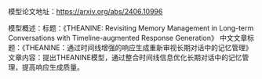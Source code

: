 模型论文地址：https://arxiv.org/abs/2406.10996

模型概述：标题：《THEANINE: Revisiting Memory Management in Long-term Conversations with Timeline-augmented Response Generation》
中文文章标题：《THEANINE：通过时间线增强的响应生成重新审视长期对话中的记忆管理》
文章内容：提出THEANINE模型，通过整合时间线信息优化长期对话中的记忆管理，提高响应生成质量。
